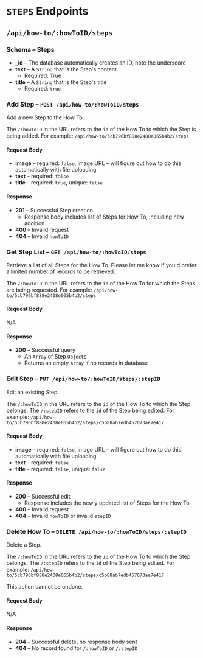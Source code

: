 # `STEPS` Endpoints
## `/api/how-to/:howToID/steps`

### Schema – Steps
* **_id** – The database automatically creates an ID, note the underscore
* **text** – A `String` that is the Step's content.
  * Required: True
* **title** – A `String` that is the Step's title
  * Required: `true`

### Add Step – `POST /api/how-to/:howToID/steps`
Add a new Step to the How To.

The `/:howToID` in the URL refers to the `id` of the How To to which the Step is being added.
For example: `/api/how-to/5cb796bf888e2408e065b4b2/steps`

#### Request Body
* **image** – required: `false`, image URL – will figure out how to do this automatically with file uploading
* **text** – required: `false`
* **title** – required: `true`, unique: `false`

#### Response
* **201** – Successful Step creation
  * Response body includes list of Steps for How To, including new addition
* **400** – Invalid request
* **404** – Invalid `howToID`

### Get Step List – `GET /api/how-to/:howToID/steps`
Retrieve a list of all Steps for the How To. Please let me know if you'd prefer a limited number of records to be retrieved.

The `/:howToID` in the URL refers to the `id` of the How To for which the Steps are being requested.
For example: `/api/how-to/5cb796bf888e2408e065b4b2/steps`

#### Request Body
N/A

#### Response
* **200** – Successful query
  * An `Array` of Step `Object`s
  * Returns an empty `Array` if no records in database

### Edit Step – `PUT /api/how-to/:howToID/steps/:stepID`
Edit an existing Step.

The `/:howToID` in the URL refers to the `id` of the How To to which the Step belongs. The `/:stepID` refers to the `id` of the Step being edited.
For example: `/api/how-to/5cb796bf888e2408e065b4b2/steps/c5b88ab7edb457073ae7e417`

#### Request Body
* **image** – required: `false`, image URL – will figure out how to do this automatically with file uploading
* **text** – required: `false`
* **title** – required: `false`, unique: `false`

#### Response
* **200** – Successful edit
  * Response includes the newly updated list of Steps for the How To
* **400** – Invalid request
* **404** – Invalid `howToID` or invalid `stepID`

### Delete How To – `DELETE /api/how-to/:howToID/steps/:stepID`
Delete a Step.

The `/:howToID` in the URL refers to the `id` of the How To to which the Step belongs. The `/:stepID` refers to the `id` of the Step being edited.
For example: `/api/how-to/5cb796bf888e2408e065b4b2/steps/c5b88ab7edb457073ae7e417`

This action cannot be undone.

#### Request Body
N/A

#### Response
* **204** – Successful delete, no response body sent
* **404** – No record found for `/:howToID` or `/:stepID`